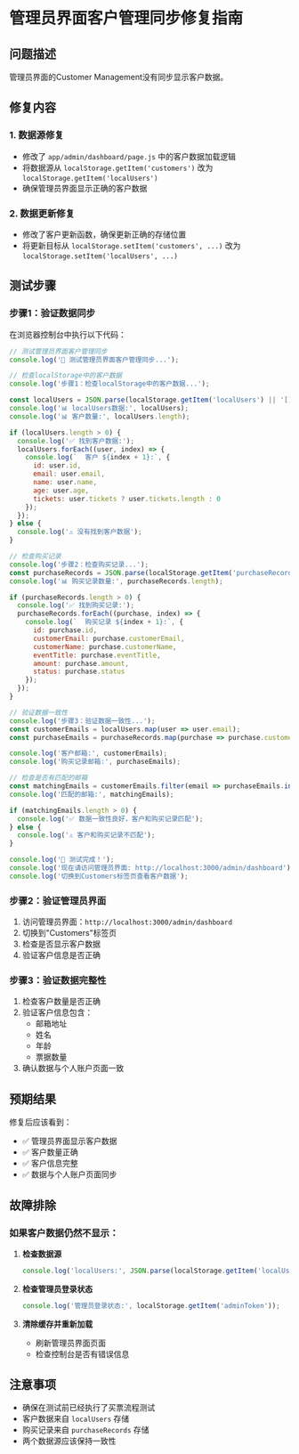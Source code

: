 # 管理员界面客户管理同步修复指南

## 问题描述
管理员界面的Customer Management没有同步显示客户数据。

## 修复内容

### 1. 数据源修复
- 修改了 `app/admin/dashboard/page.js` 中的客户数据加载逻辑
- 将数据源从 `localStorage.getItem('customers')` 改为 `localStorage.getItem('localUsers')`
- 确保管理员界面显示正确的客户数据

### 2. 数据更新修复
- 修改了客户更新函数，确保更新正确的存储位置
- 将更新目标从 `localStorage.setItem('customers', ...)` 改为 `localStorage.setItem('localUsers', ...)`

## 测试步骤

### 步骤1：验证数据同步
在浏览器控制台中执行以下代码：

```javascript
// 测试管理员界面客户管理同步
console.log('🧪 测试管理员界面客户管理同步...');

// 检查localStorage中的客户数据
console.log('步骤1：检查localStorage中的客户数据...');

const localUsers = JSON.parse(localStorage.getItem('localUsers') || '[]');
console.log('📊 localUsers数据:', localUsers);
console.log('📊 客户数量:', localUsers.length);

if (localUsers.length > 0) {
  console.log('✅ 找到客户数据:');
  localUsers.forEach((user, index) => {
    console.log(`  客户 ${index + 1}:`, {
      id: user.id,
      email: user.email,
      name: user.name,
      age: user.age,
      tickets: user.tickets ? user.tickets.length : 0
    });
  });
} else {
  console.log('⚠️ 没有找到客户数据');
}

// 检查购买记录
console.log('步骤2：检查购买记录...');
const purchaseRecords = JSON.parse(localStorage.getItem('purchaseRecords') || '[]');
console.log('📊 购买记录数量:', purchaseRecords.length);

if (purchaseRecords.length > 0) {
  console.log('✅ 找到购买记录:');
  purchaseRecords.forEach((purchase, index) => {
    console.log(`  购买记录 ${index + 1}:`, {
      id: purchase.id,
      customerEmail: purchase.customerEmail,
      customerName: purchase.customerName,
      eventTitle: purchase.eventTitle,
      amount: purchase.amount,
      status: purchase.status
    });
  });
}

// 验证数据一致性
console.log('步骤3：验证数据一致性...');
const customerEmails = localUsers.map(user => user.email);
const purchaseEmails = purchaseRecords.map(purchase => purchase.customerEmail);

console.log('客户邮箱:', customerEmails);
console.log('购买记录邮箱:', purchaseEmails);

// 检查是否有匹配的邮箱
const matchingEmails = customerEmails.filter(email => purchaseEmails.includes(email));
console.log('匹配的邮箱:', matchingEmails);

if (matchingEmails.length > 0) {
  console.log('✅ 数据一致性良好，客户和购买记录匹配');
} else {
  console.log('⚠️ 客户和购买记录不匹配');
}

console.log('🎉 测试完成！');
console.log('现在请访问管理员界面: http://localhost:3000/admin/dashboard');
console.log('切换到Customers标签页查看客户数据');
```

### 步骤2：验证管理员界面
1. 访问管理员界面：`http://localhost:3000/admin/dashboard`
2. 切换到"Customers"标签页
3. 检查是否显示客户数据
4. 验证客户信息是否正确

### 步骤3：验证数据完整性
1. 检查客户数量是否正确
2. 验证客户信息包含：
   - 邮箱地址
   - 姓名
   - 年龄
   - 票据数量
3. 确认数据与个人账户页面一致

## 预期结果

修复后应该看到：
- ✅ 管理员界面显示客户数据
- ✅ 客户数量正确
- ✅ 客户信息完整
- ✅ 数据与个人账户页面同步

## 故障排除

### 如果客户数据仍然不显示：

1. **检查数据源**
   ```javascript
   console.log('localUsers:', JSON.parse(localStorage.getItem('localUsers') || '[]'));
   ```

2. **检查管理员登录状态**
   ```javascript
   console.log('管理员登录状态:', localStorage.getItem('adminToken'));
   ```

3. **清除缓存并重新加载**
   - 刷新管理员界面页面
   - 检查控制台是否有错误信息

## 注意事项

- 确保在测试前已经执行了买票流程测试
- 客户数据来自 `localUsers` 存储
- 购买记录来自 `purchaseRecords` 存储
- 两个数据源应该保持一致性
